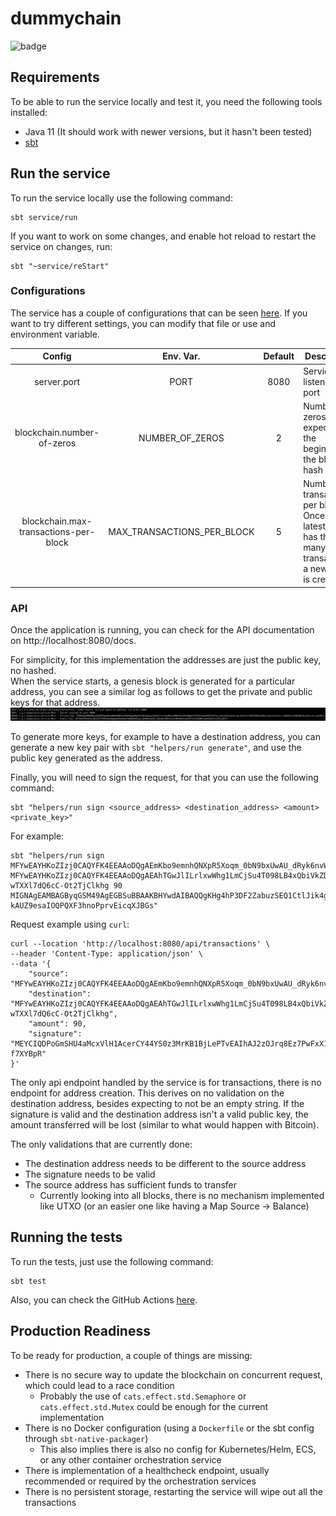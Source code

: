 # dummychain

![badge](https://github.com/LeonhardtDavid/dummychain/actions/workflows/scala.yml/badge.svg)

## Requirements

To be able to run the service locally and test it, you need the following tools installed:

* Java 11 (It should work with newer versions, but it hasn't been tested)
* [sbt](https://www.scala-sbt.org/download/)

## Run the service

To run the service locally use the following command:

```shell
sbt service/run
```

If you want to work on some changes, and enable hot reload to restart the service on changes, run:

```shell
sbt "~service/reStart"
```

### Configurations

The service has a couple of configurations that can be
seen [here](/modules/service/src/main/resources/application.conf).
If you want to try different settings, you can modify that file or use and environment variable.

|                Config                 |         Env. Var.          | Default | Description                                                                                                |
|:-------------------------------------:|:--------------------------:|:-------:|------------------------------------------------------------------------------------------------------------|
|              server.port              |            PORT            |  8080   | Service listening port                                                                                     |
|      blockchain.number-of-zeros       |      NUMBER_OF_ZEROS       |    2    | Number of zeros expected at the beginning of the block hash                                                |
| blockchain.max-transactions-per-block | MAX_TRANSACTIONS_PER_BLOCK |    5    | Number of transactions per block. Once the latest block has this many transactions, a new block is created |

### API

Once the application is running, you can check for the API documentation on http://localhost:8080/docs.

For simplicity, for this implementation the addresses are just the public key, no hashed.  
When the service starts, a genesis block is generated for a particular address, you can see a similar log as follows to get the private and public keys for that address.
![Log Keys](/docs/keys-log.png)

To generate more keys, for example to have a destination address, you can generate a new key pair with `sbt "helpers/run generate"`, and use the public key generated as the address.

Finally, you will need to sign the request, for that you can use the following command:

```shell
sbt "helpers/run sign <source_address> <destination_address> <amount> <private_key>"
```

For example:

```shell
sbt "helpers/run sign MFYwEAYHKoZIzj0CAQYFK4EEAAoDQgAEmKbo9emnhQNXpR5Xoqm_0bN9bxUwAU_dRyk6nvWwJbut41WmKN6IvpAFGfXrGiDkD0Fxd4Z6D6a7xInKlyQRrA MFYwEAYHKoZIzj0CAQYFK4EEAAoDQgAEAhTGwJlILrlxwWhg1LmCjSu4T098LB4xQbiVkZDvWcZPuDvf6LFW7h8JoKy94Ho-wTXXl7dQ6cC-Ot2TjClkhg 90 MIGNAgEAMBAGByqGSM49AgEGBSuBBAAKBHYwdAIBAQQgKHg4hP3DF2ZabuzSEQ1CtlJik4gB2uuSMBJ91xKXhAWgBwYFK4EEAAqhRANCAASYpuj16aeFA1elHleiqb_Rs31vFTABT91HKTqe9bAlu63jVaYo3oi-kAUZ9esaIOQPQXF3hnoPprvEicqXJBGs"
```

Request example using `curl`:

```shell
curl --location 'http://localhost:8080/api/transactions' \
--header 'Content-Type: application/json' \
--data '{
    "source": "MFYwEAYHKoZIzj0CAQYFK4EEAAoDQgAEmKbo9emnhQNXpR5Xoqm_0bN9bxUwAU_dRyk6nvWwJbut41WmKN6IvpAFGfXrGiDkD0Fxd4Z6D6a7xInKlyQRrA",
    "destination": "MFYwEAYHKoZIzj0CAQYFK4EEAAoDQgAEAhTGwJlILrlxwWhg1LmCjSu4T098LB4xQbiVkZDvWcZPuDvf6LFW7h8JoKy94Ho-wTXXl7dQ6cC-Ot2TjClkhg",
    "amount": 90,
    "signature": "MEYCIQDPoGmSHU4aMcxVlH1AcerCY44YS0z3MrKB1BjLePTvEAIhAJ2zOJrq8Ez7PwFxX19MVOfrC0HoGDNc3e7y-f7XYBpR"
}'
```

The only api endpoint handled by the service is for transactions, there is no endpoint for address creation. This derives on no validation on the destination address, besides expecting to not be an
empty string. If the signature is valid and the destination address isn't a valid public key, the amount transferred will be lost (similar to what would happen with Bitcoin).

The only validations that are currently done:

* The destination address needs to be different to the source address
* The signature needs to be valid
* The source address has sufficient funds to transfer
    * Currently looking into all blocks, there is no mechanism implemented like UTXO (or an easier one like having a Map Source -> Balance)

## Running the tests

To run the tests, just use the following command:

```shell
sbt test
```

Also, you can check the GitHub Actions [here](https://github.com/LeonhardtDavid/dummychain/actions).

## Production Readiness

To be ready for production, a couple of things are missing:

* There is no secure way to update the blockchain on concurrent request, which could lead to a race condition
    * Probably the use of `cats.effect.std.Semaphore` or `cats.effect.std.Mutex` could be enough for the current implementation
* There is no Docker configuration (using a `Dockerfile` or the sbt config through `sbt-native-packager`)
    * This also implies there is also no config for Kubernetes/Helm, ECS, or any other container orchestration service
* There is implementation of a healthcheck endpoint, usually recommended or required by the orchestration services
* There is no persistent storage, restarting the service will wipe out all the transactions
